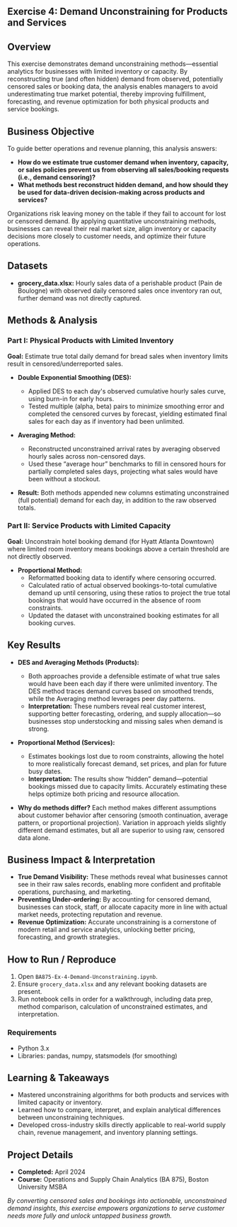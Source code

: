 ## Exercise 4: Demand Unconstraining for Products and Services

## Overview

This exercise demonstrates demand unconstraining methods—essential analytics for businesses with limited inventory or capacity. By reconstructing true (and often hidden) demand from observed, potentially censored sales or booking data, the analysis enables managers to avoid underestimating true market potential, thereby improving fulfillment, forecasting, and revenue optimization for both physical products and service bookings.

## Business Objective

To guide better operations and revenue planning, this analysis answers:
- **How do we estimate true customer demand when inventory, capacity, or sales policies prevent us from observing all sales/booking requests (i.e., demand censoring)?**
- **What methods best reconstruct hidden demand, and how should they be used for data-driven decision-making across products and services?**

Organizations risk leaving money on the table if they fail to account for lost or censored demand. By applying quantitative unconstraining methods, businesses can reveal their real market size, align inventory or capacity decisions more closely to customer needs, and optimize their future operations.

## Datasets

- **grocery_data.xlsx:** Hourly sales data of a perishable product (Pain de Boulogne) with observed daily censored sales once inventory ran out, further demand was not directly captured.

## Methods & Analysis

### Part I: Physical Products with Limited Inventory

**Goal:** Estimate true total daily demand for bread sales when inventory limits result in censored/underreported sales.

- **Double Exponential Smoothing (DES):**
  - Applied DES to each day's observed cumulative hourly sales curve, using burn-in for early hours.
  - Tested multiple (alpha, beta) pairs to minimize smoothing error and completed the censored curves by forecast, yielding estimated final sales for each day as if inventory had been unlimited.

- **Averaging Method:**
  - Reconstructed unconstrained arrival rates by averaging observed hourly sales across non-censored days.
  - Used these “average hour” benchmarks to fill in censored hours for partially completed sales days, projecting what sales would have been without a stockout.

- **Result:** Both methods appended new columns estimating unconstrained (full potential) demand for each day, in addition to the raw observed totals.

### Part II: Service Products with Limited Capacity

**Goal:** Unconstrain hotel booking demand (for Hyatt Atlanta Downtown) where limited room inventory means bookings above a certain threshold are not directly observed.

- **Proportional Method:**
  - Reformatted booking data to identify where censoring occurred.
  - Calculated ratio of actual observed bookings-to-total cumulative demand up until censoring, using these ratios to project the true total bookings that would have occurred in the absence of room constraints.
  - Updated the dataset with unconstrained booking estimates for all booking curves.

## Key Results

- **DES and Averaging Methods (Products):**
  - Both approaches provide a defensible estimate of what true sales would have been each day if there were unlimited inventory. The DES method traces demand curves based on smoothed trends, while the Averaging method leverages peer day patterns.
  - **Interpretation:** These numbers reveal real customer interest, supporting better forecasting, ordering, and supply allocation—so businesses stop understocking and missing sales when demand is strong.

- **Proportional Method (Services):**
  - Estimates bookings lost due to room constraints, allowing the hotel to more realistically forecast demand, set prices, and plan for future busy dates.
  - **Interpretation:** The results show “hidden” demand—potential bookings missed due to capacity limits. Accurately estimating these helps optimize both pricing and resource allocation.

- **Why do methods differ?** Each method makes different assumptions about customer behavior after censoring (smooth continuation, average pattern, or proportional projection). Variation in approach yields slightly different demand estimates, but all are superior to using raw, censored data alone.

## Business Impact & Interpretation

- **True Demand Visibility:** These methods reveal what businesses cannot see in their raw sales records, enabling more confident and profitable operations, purchasing, and marketing.
- **Preventing Under-ordering:** By accounting for censored demand, businesses can stock, staff, or allocate capacity more in line with actual market needs, protecting reputation and revenue.
- **Revenue Optimization:** Accurate unconstraining is a cornerstone of modern retail and service analytics, unlocking better pricing, forecasting, and growth strategies.

## How to Run / Reproduce

1. Open `BA875-Ex-4-Demand-Unconstraining.ipynb`.
2. Ensure `grocery_data.xlsx` and any relevant booking datasets are present.
3. Run notebook cells in order for a walkthrough, including data prep, method comparison, calculation of unconstrained estimates, and interpretation.

### Requirements

- Python 3.x  
- Libraries: pandas, numpy, statsmodels (for smoothing)

## Learning & Takeaways

- Mastered unconstraining algorithms for both products and services with limited capacity or inventory.
- Learned how to compare, interpret, and explain analytical differences between unconstraining techniques.
- Developed cross-industry skills directly applicable to real-world supply chain, revenue management, and inventory planning settings.

## Project Details

- **Completed:** April 2024
- **Course:** Operations and Supply Chain Analytics (BA 875), Boston University MSBA

*By converting censored sales and bookings into actionable, unconstrained demand insights, this exercise empowers organizations to serve customer needs more fully and unlock untapped business growth.*
